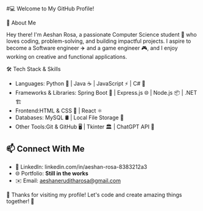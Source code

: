 #💻 Welcome to My GitHub Profile!

👋 About Me

Hey there! I'm Aeshan Rosa, a passionate Computer Science student 🚀 who loves coding, problem-solving, and building impactful projects. I aspire to become a  Software engineer ✈️ and a game engineer 🎮, and I enjoy working on creative and functional applications.

 🛠️ Tech Stack & Skills

- Languages: Python 🐍 | Java ☕ | JavaScript ⚡ | C# 🎯
- Frameworks & Libraries: Spring Boot 🌱 | Express.js 🌐 | Node.js 📦 | .NET 🏗️
- Frontend:HTML & CSS 🎨 | React ⚛️
- Databases: MySQL 🛢️ | Local File Storage 📂
- Other Tools:Git & GitHub 🖥️ | Tkinter 🏛️ | ChatGPT API 🤖

## 📫 Connect With Me
- 💼 LinkedIn: linkedin.com/in/aeshan-rosa-8383212a3
- 🌐 Portfolio: **Still in the works**
- ✉️ Email: aeshaneruditharosa@gmail.com

💖 Thanks for visiting my profile! Let's code and create amazing things together! 🚀


